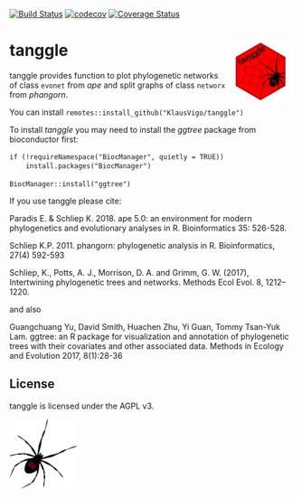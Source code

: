 [![Build Status](https://travis-ci.org/KlausVigo/tanggle.svg?branch=master)](https://travis-ci.org/KlausVigo/tanggle)
[![codecov](https://codecov.io/gh/KlausVigo/tanggle/branch/master/graph/badge.svg)](https://codecov.io/gh/KlausVigo/tanggle)
[![Coverage Status](https://coveralls.io/repos/github/KlausVigo/tanggle/badge.svg?branch=master)](https://coveralls.io/github/KlausVigo/tanggle?branch=master)



tanggle <img src="inst/Logo.png" align="right" width="120" />
========================================================

tanggle provides function to plot phylogenetic networks of class `evonet` from *ape* and split graphs of class `networx` from *phangorn*.

You can install `remotes::install_github("KlausVigo/tanggle")`

To install *tanggle* you may need to install the *ggtree* package from bioconductor first:
```
if (!requireNamespace("BiocManager", quietly = TRUE))
    install.packages("BiocManager")

BiocManager::install("ggtree")
```

If you use tanggle please cite:

Paradis E. & Schliep K. 2018. ape 5.0: an environment for modern phylogenetics 
and evolutionary analyses in R. Bioinformatics 35: 526-528.

Schliep K.P. 2011. phangorn: phylogenetic analysis in R. Bioinformatics, 27(4) 592-593

Schliep, K., Potts, A. J., Morrison, D. A. and Grimm, G. W. (2017), Intertwining phylogenetic trees and networks. Methods Ecol Evol. 8, 1212–1220.

and also 

Guangchuang Yu, David Smith, Huachen Zhu, Yi Guan, Tommy Tsan-Yuk Lam. ggtree: an R package for visualization and annotation of phylogenetic trees with their covariates and other associated data. Methods in Ecology and Evolution 2017, 8(1):28-36


License
-------
tanggle is licensed under the AGPL v3.

<img src="inst/spider.png" align="left" width="120" />
